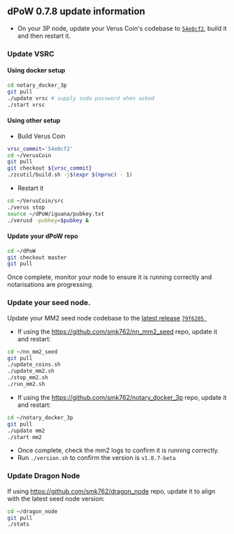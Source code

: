 ## dPoW 0.7.8 update information

- On your 3P node, update your Verus Coin's codebase to [`54e0cf2`](https://github.com/VerusCoin/VerusCoin/tree/54e0cf27af6cc1f0204830f7009e10d9a05d040b), build it and then restart it.

### Update VSRC

#### Using docker setup

```bash
cd notary_docker_3p
git pull
./update vrsc # supply sudo password when asked
./start vrsc
```

#### Using other setup

- Build Verus Coin

```bash
vrsc_commit='54e0cf2'
cd ~/VerusCoin
git pull
git checkout ${vrsc_commit}
./zcutil/build.sh -j$(expr $(nproc) - 1)
```

- Restart it

```bash
cd ~/VerusCoin/src
./verus stop
source ~/dPoW/iguana/pubkey.txt
./verusd -pubkey=$pubkey &
```

#### Update your dPoW repo

```bash
cd ~/dPoW
git checkout master
git pull
```

Once complete, monitor your node to ensure it is running correctly and notarisations are progressing.


### Update your seed node.

Update your MM2 seed node codebase to the [latest release](https://github.com/KomodoPlatform/komodo-defi-framework/releases/tag/v1.0.7-beta)  [`79f6205 `](https://github.com/KomodoPlatform/komodo-defi-framework/tree/79f620559a635704959d3e88067f7ffe5ee30f1f)

- If using the https://github.com/smk762/nn_mm2_seed repo, update it and restart:

```bash
cd ~/nn_mm2_seed
git pull
./update_coins.sh
./update_mm2.sh
./stop_mm2.sh
./run_mm2.sh
```

- If using the https://github.com/smk762/notary_docker_3p repo, update it and restart:

```bash
cd ~/notary_docker_3p
git pull
./update mm2
./start mm2
```

- Once complete, check the mm2 logs to confirm it is running correctly.
- Run `./version.sh` to confirm the version is `v1.0.7-beta`

### Update Dragon Node

If using https://github.com/smk762/dragon_node repo, update it to align with the latest seed node version:

```bash
cd ~/dragon_node
git pull
./stats
```
